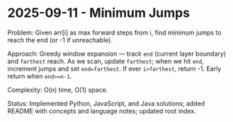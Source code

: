 # 2025-09-11 - Minimum Jumps

Problem: Given arr[i] as max forward steps from i, find minimum jumps to reach the end (or -1 if unreachable).

Approach: Greedy window expansion — track `end` (current layer boundary) and `farthest` reach. As we scan, update `farthest`; when we hit `end`, increment jumps and set `end=farthest`. If ever `i>farthest`, return -1. Early return when `end>=n-1`.

Complexity: O(n) time, O(1) space.

Status: Implemented Python, JavaScript, and Java solutions; added README with concepts and language notes; updated root index.
